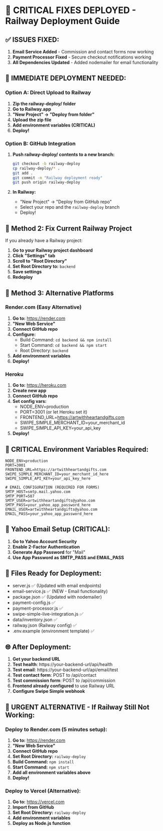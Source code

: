 # 🚨 CRITICAL FIXES DEPLOYED - Railway Deployment Guide

## ✅ ISSUES FIXED:
1. **Email Service Added** - Commission and contact forms now working
2. **Payment Processor Fixed** - Secure checkout notifications working
3. **All Dependencies Updated** - Added nodemailer for email functionality

## 🚀 IMMEDIATE DEPLOYMENT NEEDED:

### Option A: Direct Upload to Railway
1. **Zip the railway-deploy/ folder**
2. **Go to Railway.app**
3. **"New Project" → "Deploy from folder"**
4. **Upload the zip file**
5. **Add environment variables (CRITICAL)**
6. **Deploy!**

### Option B: GitHub Integration
1. **Push railway-deploy/ contents to a new branch:**
   ```bash
   git checkout -b railway-deploy
   cp railway-deploy/* .
   git add .
   git commit -m "Railway deployment ready"
   git push origin railway-deploy
   ```

2. **In Railway:**
   - "New Project" → "Deploy from GitHub repo"
   - Select your repo and the `railway-deploy` branch
   - Deploy!

## 🚀 Method 2: Fix Current Railway Project

If you already have a Railway project:

1. **Go to your Railway project dashboard**
2. **Click "Settings" tab**
3. **Scroll to "Root Directory"**
4. **Set Root Directory to:** `backend`
5. **Save settings**
6. **Redeploy**

## 🚀 Method 3: Alternative Platforms

### Render.com (Easy Alternative)
1. **Go to:** https://render.com
2. **"New Web Service"**
3. **Connect GitHub repo**
4. **Configure:**
   - Build Command: `cd backend && npm install`
   - Start Command: `cd backend && npm start`
   - Root Directory: `backend`
5. **Add environment variables**
6. **Deploy!**

### Heroku
1. **Go to:** https://heroku.com
2. **Create new app**
3. **Connect GitHub repo**
4. **Set config vars:**
   - NODE_ENV=production
   - PORT=3001 (or let Heroku set it)
   - FRONTEND_URL=https://artwithheartandgifts.com
   - SWIPE_SIMPLE_MERCHANT_ID=your_merchant_id
   - SWIPE_SIMPLE_API_KEY=your_api_key
5. **Deploy!**

## 🔧 CRITICAL Environment Variables Required:
```
NODE_ENV=production
PORT=3001
FRONTEND_URL=https://artwithheartandgifts.com
SWIPE_SIMPLE_MERCHANT_ID=your_merchant_id_here
SWIPE_SIMPLE_API_KEY=your_api_key_here

# EMAIL CONFIGURATION (REQUIRED FOR FORMS)
SMTP_HOST=smtp.mail.yahoo.com
SMTP_PORT=587
SMTP_USER=artwithheartandgifts@yahoo.com
SMTP_PASS=your_yahoo_app_password_here
EMAIL_USER=artwithheartandgifts@yahoo.com
EMAIL_PASS=your_yahoo_app_password_here
```

## 📧 Yahoo Email Setup (CRITICAL):
1. **Go to Yahoo Account Security**
2. **Enable 2-Factor Authentication**
3. **Generate App Password** for "Mail"
4. **Use App Password as SMTP_PASS and EMAIL_PASS**

## 📁 Files Ready for Deployment:
- server.js ✅ (Updated with email endpoints)
- email-service.js ✅ (NEW - Email functionality)
- package.json ✅ (Updated with nodemailer)
- payment-config.js ✅
- payment-processor.js ✅
- swipe-simple-live-integration.js ✅
- data/inventory.json ✅
- railway.json (Railway config) ✅
- .env.example (environment template) ✅

## 🌐 After Deployment:
1. **Get your backend URL**
2. **Test health**: https://your-backend-url/api/health
3. **Test email**: https://your-backend-url/api/email/test
4. **Test contact form**: POST to /api/contact
5. **Test commission form**: POST to /api/commission
6. **Frontend already configured** to use Railway URL
7. **Configure Swipe Simple webhook**

## 🚨 URGENT ALTERNATIVE - If Railway Still Not Working:

### Deploy to Render.com (5 minutes setup):
1. **Go to:** https://render.com
2. **"New Web Service"**
3. **Connect GitHub repo**
4. **Set Root Directory:** `railway-deploy`
5. **Build Command:** `npm install`
6. **Start Command:** `npm start`
7. **Add all environment variables above**
8. **Deploy!**

### Deploy to Vercel (Alternative):
1. **Go to:** https://vercel.com
2. **Import from GitHub**
3. **Set Root Directory:** `railway-deploy`
4. **Add environment variables**
5. **Deploy as Node.js function**
